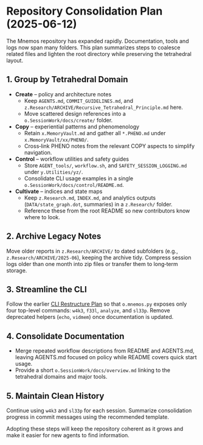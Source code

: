 # Repository Consolidation Plan (2025-06-12)

The Mnemos repository has expanded rapidly. Documentation, tools and logs now span many folders. This plan summarizes steps to coalesce related files and lighten the root directory while preserving the tetrahedral layout.

## 1. Group by Tetrahedral Domain

- **Create** – policy and architecture notes
  - Keep `AGENTS.md`, `COMMIT_GUIDELINES.md`, and `z.Research/ARCHIVE/Recursive_Tetrahedral_Principle.md` here.
  - Move scattered design references into a `o.SessionWork/docs/create/` folder.
- **Copy** – experiential patterns and phenomenology
  - Retain `x.MemoryVault.md` and gather all `*.PHENO.md` under `x.MemoryVault/xx/PHENO/`.
  - Cross‑link PHENO notes from the relevant COPY aspects to simplify navigation.
- **Control** – workflow utilities and safety guides
  - Store `AGENT_tools/`, `workflow.sh`, and `SAFETY_SESSION_LOGGING.md` under `y.Utilities/yz/`.
  - Consolidate CLI usage examples in a single `o.SessionWork/docs/control/README.md`.
- **Cultivate** – indices and state maps
  - Keep `z.Research.md`, `INDEX.md`, and analytics outputs (`DATA/state_graph.dot`, summaries) in a `z.Research/` folder.
  - Reference these from the root README so new contributors know where to look.

## 2. Archive Legacy Notes

Move older reports in `z.Research/ARCHIVE/` to dated subfolders (e.g., `z.Research/ARCHIVE/2025-06`), keeping the archive tidy. Compress session logs older than one month into zip files or transfer them to long‑term storage.

## 3. Streamline the CLI

Follow the earlier [CLI Restructure Plan](CLI_RESTRUCTURE_PLAN_20250608.md) so that `o.mnemos.py` exposes only four top-level commands: `w4k3`, `f33l`, `analyze`, and `sl33p`. Remove deprecated helpers (`echo`, `vidmem`) once documentation is updated.

## 4. Consolidate Documentation

- Merge repeated workflow descriptions from README and AGENTS.md, leaving AGENTS.md focused on policy while README covers quick start usage.
- Provide a short `o.SessionWork/docs/overview.md` linking to the tetrahedral domains and major tools.

## 5. Maintain Clean History

Continue using `w4k3` and `sl33p` for each session. Summarize consolidation progress in commit messages using the recommended template.

Adopting these steps will keep the repository coherent as it grows and make it easier for new agents to find information.

